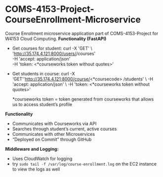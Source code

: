 # COMS-4153-Project-CourseEnrollment-Microservice

Course Enrollment microservice application part of COMS-4153-Project for W4153 Cloud Computing.
**Functionality (FastAPI)**
-  Get courses for student: 
   curl -X 'GET' \ 'http://35.174.4.121:8000/users/<uni>/courses' \
   -H 'accept: application/json' \
   -H 'token: <*courseworks token without quotes>’
- Get students in course: 
  curl -X ‘GET'\'http://35.174.4.121:8000/course/<*coursecode>
  /students' \ 
  -H 'accept: application/json' \ 
  -H 'token: <*courseworks token without quotes>'

   *courseworks token = token generated from courseworks that allows       
     us to access student’s profile

**Functionality**
- Communicates with Courseworks via API
- Searches through student’s current, active courses
- Communicates with other Microservices
- “Deployed on Commit” through GitHub

**Middleware and Logging:**
- Uses CloudWatch for logging
- try `sudo tail -f /var/log/course-enrollment.log` on the EC2 instance to
  view the logs as well
